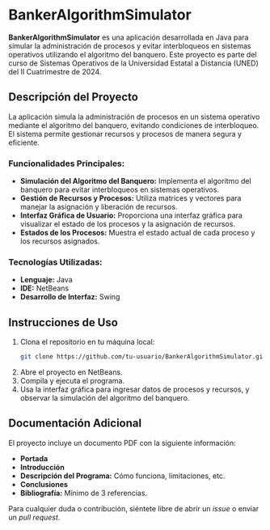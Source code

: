 # BankerAlgorithmSimulator

**BankerAlgorithmSimulator** es una aplicación desarrollada en Java para simular la administración de procesos y evitar interbloqueos en sistemas operativos utilizando el algoritmo del banquero. Este proyecto es parte del curso de Sistemas Operativos de la Universidad Estatal a Distancia (UNED) del II Cuatrimestre de 2024.

## Descripción del Proyecto

La aplicación simula la administración de procesos en un sistema operativo mediante el algoritmo del banquero, evitando condiciones de interbloqueo. El sistema permite gestionar recursos y procesos de manera segura y eficiente.

### Funcionalidades Principales:

- **Simulación del Algoritmo del Banquero:** Implementa el algoritmo del banquero para evitar interbloqueos en sistemas operativos.
- **Gestión de Recursos y Procesos:** Utiliza matrices y vectores para manejar la asignación y liberación de recursos.
- **Interfaz Gráfica de Usuario:** Proporciona una interfaz gráfica para visualizar el estado de los procesos y la asignación de recursos.
- **Estados de los Procesos:** Muestra el estado actual de cada proceso y los recursos asignados.

### Tecnologías Utilizadas:

- **Lenguaje:** Java
- **IDE:** NetBeans
- **Desarrollo de Interfaz:** Swing

## Instrucciones de Uso

1. Clona el repositorio en tu máquina local:
    ```bash
    git clone https://github.com/tu-usuario/BankerAlgorithmSimulator.git
    ```
2. Abre el proyecto en NetBeans.
3. Compila y ejecuta el programa.
4. Usa la interfaz gráfica para ingresar datos de procesos y recursos, y observar la simulación del algoritmo del banquero.

## Documentación Adicional

El proyecto incluye un documento PDF con la siguiente información:

- **Portada**
- **Introducción**
- **Descripción del Programa:** Cómo funciona, limitaciones, etc.
- **Conclusiones**
- **Bibliografía:** Mínimo de 3 referencias.

Para cualquier duda o contribución, siéntete libre de abrir un *issue* o enviar un *pull request*.

